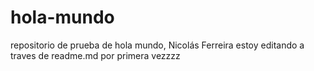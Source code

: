 # hola-mundo
repositorio de prueba de hola mundo, Nicolás Ferreira
estoy editando a traves de readme.md por primera vezzzz
